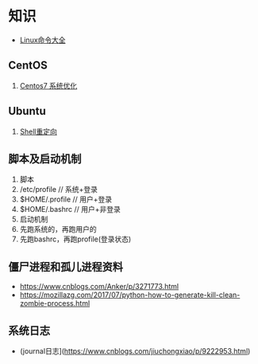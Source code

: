 # 知识
* [Linux命令大全](https://man.linuxde.net/)

## CentOS
1. [Centos7 系统优化](https://www.jianshu.com/p/0a06b306449a)

## Ubuntu
1. [Shell重定向](https://blog.csdn.net/u011630575/article/details/52151995)

## 脚本及启动机制
1. 脚本
  1. /etc/profile // 系统+登录
  1. $HOME/.profile // 用户+登录
  1. $HOME/.bashrc // 用户+非登录
1. 启动机制
  1. 先跑系统的，再跑用户的
  1. 先跑bashrc，再跑profile(登录状态)

## 僵尸进程和孤儿进程资料
* https://www.cnblogs.com/Anker/p/3271773.html
* https://mozillazg.com/2017/07/python-how-to-generate-kill-clean-zombie-process.html

## 系统日志
* (journal日志](https://www.cnblogs.com/jiuchongxiao/p/9222953.html)
